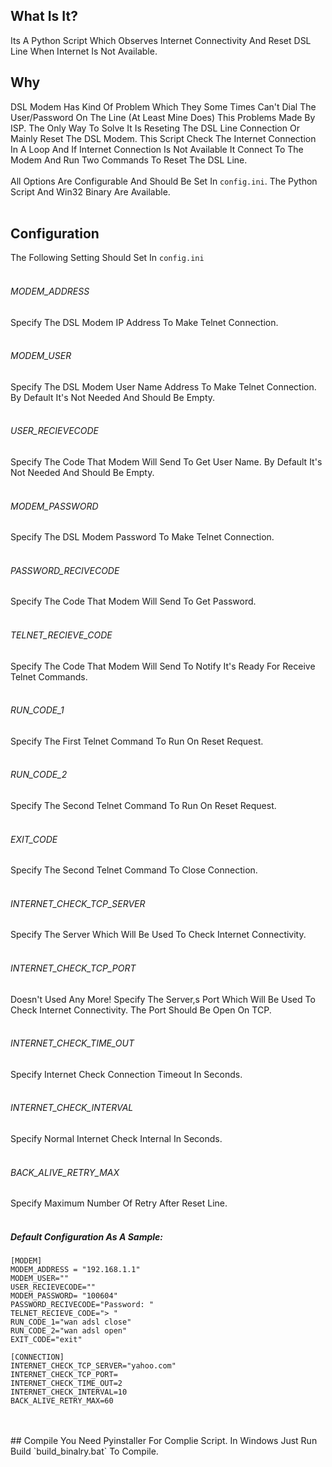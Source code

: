 ## What Is It?
Its A Python Script Which Observes Internet Connectivity And Reset DSL Line When Internet Is Not Available.
<br />
## Why
DSL Modem Has Kind Of Problem Which They Some Times Can't Dial The User/Password On The Line (At Least Mine Does) This Problems Made By ISP. The Only Way To Solve It Is Reseting The DSL Line Connection Or Mainly Reset The DSL Modem.
This Script Check The Internet Connection In A Loop And If Internet Connection Is Not Available It Connect To The Modem And Run Two Commands To Reset The DSL Line. 
<br /><br />
All Options Are Configurable And Should Be Set In `config.ini`. The Python Script And Win32 Binary Are Available.
<br /><br />
## Configuration
The Following Setting Should Set In `config.ini`
<br /><br />
###### MODEM_ADDRESS
Specify The DSL Modem IP Address To Make Telnet Connection.
<br /><br />
###### MODEM_USER
Specify The DSL Modem User Name Address To Make Telnet Connection. By Default It's Not Needed And Should Be Empty.
<br /><br />
###### USER_RECIEVECODE
Specify The Code That Modem Will Send To Get User Name. By Default It's Not Needed And Should Be Empty.
<br /><br />
###### MODEM_PASSWORD
Specify The DSL Modem Password To Make Telnet Connection.
<br /><br />
###### PASSWORD_RECIVECODE
Specify The Code That Modem Will Send To Get Password.
<br /><br />
###### TELNET_RECIEVE_CODE
Specify The Code That Modem Will Send To Notify It's Ready For Receive Telnet Commands.
<br /><br />
###### RUN_CODE_1
Specify The First Telnet Command To Run On Reset Request.
<br /><br />
###### RUN_CODE_2
Specify The Second Telnet Command To Run On Reset Request.
<br /><br />
###### EXIT_CODE
Specify The Second Telnet Command To Close Connection.
<br /><br />
###### INTERNET_CHECK_TCP_SERVER
Specify The Server Which Will Be Used To Check Internet Connectivity.
<br /><br />
###### INTERNET_CHECK_TCP_PORT
Doesn't Used Any More! 
Specify The Server,s Port Which Will Be Used To Check Internet Connectivity. The Port Should Be Open On TCP.
<br /><br />
###### INTERNET_CHECK_TIME_OUT
Specify Internet Check Connection Timeout In Seconds.
<br /><br />
###### INTERNET_CHECK_INTERVAL
Specify Normal Internet Check Internal In Seconds.
<br /><br />
###### BACK_ALIVE_RETRY_MAX
Specify Maximum Number Of Retry After Reset Line.
<br /><br />
##### Default Configuration As A Sample:
```
[MODEM]
MODEM_ADDRESS = "192.168.1.1"
MODEM_USER=""
USER_RECIEVECODE=""
MODEM_PASSWORD= "100604"
PASSWORD_RECIVECODE="Password: "
TELNET_RECIEVE_CODE="> "
RUN_CODE_1="wan adsl close"
RUN_CODE_2="wan adsl open"
EXIT_CODE="exit"

[CONNECTION]
INTERNET_CHECK_TCP_SERVER="yahoo.com"
INTERNET_CHECK_TCP_PORT=
INTERNET_CHECK_TIME_OUT=2
INTERNET_CHECK_INTERVAL=10
BACK_ALIVE_RETRY_MAX=60
```
<br />
<br />
## Compile
You Need Pyinstaller For Complie Script. In Windows Just Run Build `build_binalry.bat` To Compile.
